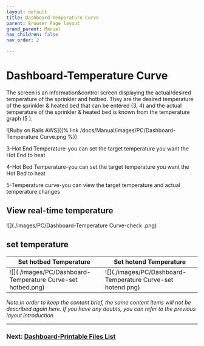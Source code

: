 ```yaml
---
layout: default
title: Dashboard-Temperature Curve
parent: Browser Page layout
grand_parent: Manual
has_children: false
nav_order: 2

---
```


# Dashboard-Temperature Curve

The screen is an information&control screen displaying the actual/desired temperature of the sprinkler and hotbed. They are the desired temperature of the sprinkler & heated bed that can be entered (3, 4) and the actual temperature of the sprinkler & heated bed is known from the temperature graph (5 ).

![Ruby on Rails AWS]({% link /docs/Manual/images/PC/Dashboard-Temperature Curve.png %})

3-Hot End Temperature-you can set the target temperature you want the Hot End to heat

4-Hot Bed Temperature-you can set the target temperature you want the Hot Bed to heat

5-Temperature curve-you can view the target temperature and actual temperature changes

## View real-time temperature

![](./images/PC/Dashboard-Temperature Curve-check .png)

## set temperature

|Set hotbed Temperature|Set hotend Temperature|
|-|-|
|![](./images/PC/Dashboard-Temperature Curve-set hotbed.png)|![](./images/PC/Dashboard-Temperature Curve-set hotend.png)|

_Note:In order to keep the content brief, the same content items will not be described again here. If you have any doubts, you can refer to the previous layout introduction._

---
### Next: [Dashboard-Printable Files List](/Beaglecam/docs/Manual/Browser%20Page%20layout-Dashboard-Printable%20Files%20List.md)